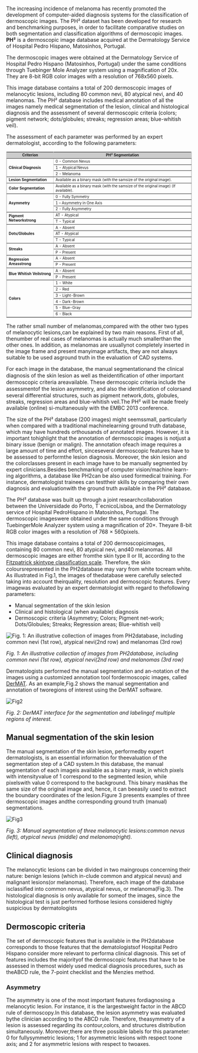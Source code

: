 The increasing incidence of melanoma has recently promoted the development of computer-aided diagnosis systems for the classification of dermoscopic images. The PH² dataset has been developed for research and benchmarking purposes, in order to facilitate comparative studies on both segmentation and classification algorithms of dermoscopic images. **PH²** is a dermoscopic image database acquired at the Dermatology Service of Hospital Pedro Hispano, Matosinhos, Portugal.

The dermoscopic images were obtained at the Dermatology Service of Hospital Pedro Hispano (Matosinhos, Portugal) under the same conditions through Tuebinger Mole Analyzer system using a magnification of 20x. They are 8-bit RGB color images with a resolution of 768x560 pixels.

This image database contains a total of 200 dermoscopic images of melanocytic lesions, including 80 common nevi, 80 atypical nevi, and 40 melanomas. The PH² database includes medical annotation of all the images namely medical segmentation of the lesion, clinical and histological diagnosis and the assessment of several dermoscopic criteria (colors; pigment network; dots/globules; streaks; regression areas; blue-whitish veil).

The assessment of each parameter was performed by an expert dermatologist, according to the following parameters:

<div>
  <table border="1" bordercolor="#CCCCCC" cellpadding="2" style="margin-top:15px; margin-bottom:5px; font-size:10px">
    <tbody>
      <tr align="center" bgcolor="#CCCCCC">
        <td><strong>Criterion</strong></td>
        <td><strong>PH² Segmentation</strong></td>
      </tr>

  <tr>
    <td rowspan="3"><strong>Clinical Diagnosis</td>
    <td>0 - Common Nevus</td>
  </tr>
  <tr>
    <td>1 - Atypical Nevus</td>
  </tr>
  <tr>
    <td>2 - Melanoma</td>
  </tr

  <tr>
    <td rowspan="1"><strong>Lesion Segmentation</td>
    <td>Available as a binary mask (with the samsize of the original image).</td>
  </tr

  <tr>
    <td rowspan="1"><strong>Color Segmentation</td>
    <td>Available as a binary mask (with the samsize of the original image) (If available).</td>
  </tr

  <tr>
    <td rowspan="3"><strong>Asymmetry</strong></td>
    <td>0 - Fully Symmetry</td>
  </tr>
  <tr>
    <td>1 – Asymmetry in One Axis</td>
  </tr>
  <tr>
    <td>2 - Fully Asymmetry</td>
  </tr

  <tr>
    <td rowspan="2"><strong>Pigment Networkstrong</td>
    <td>AT - Atypical</td>
  </tr>
  <tr>
    <td>T - Typical</td>
  </tr

  <tr>
    <td rowspan="3"><strong>Dots/Globules</strong>
    <td>A - Absent</td>
  </tr>
  <tr>
    <td>AT - Atypical</td>
  </tr>
  <tr>
    <td>T - Typical</td>
  </tr
  
  <tr>
    <td rowspan="2"><strong>Streaks</strong></td>
    <td>A - Absent</td>
  </tr>
  <tr>
    <td>P - Present</td>
  </tr

  <tr>
    <td rowspan="2"><strong>Regression Areasstrong</td>
    <td>A - Absent</td>
  </tr>
  <tr>
    <td>P - Present</td>
  </tr

  <tr>
    <td rowspan="2"><strong>Blue Whitish Veilstrong</td>
    <td>A - Absent</td>
  </tr>
  <tr>
    <td>P - Present</td>
  </tr

  <tr>
    <td rowspan="6"><strong>Colors</strong></td>
    <td>1 - White</td>
  </tr>
  <tr>
    <td>2 - Red</td>
  </tr>
  <tr>
    <td>3 - Light-Brown</td>
  </tr>
  <tr>
    <td>4 - Dark-Brown</td>
  </tr>
  <tr>
    <td>5 - Blue-Gray</td>
  </tr>
  <tr>
    <td>6 - Black</td>
  </tr>
    </tbody>
  </table>
</div>

The rather small number of melanomas,compared with the other two types of melanocytic lesions,can be explained by two main reasons. First of all, thenumber of real cases of melanomas is actually much smallerthan the other ones. In addition, as melanomas are usuallynot completely inserted in the image frame and present manyimage artifacts, they are not always suitable to be used asground truth in the evaluation of CAD systems.

For each image in the database, the manual segmentationand the clinical diagnosis of the skin lesion as well as theidentiﬁcation of other important dermoscopic criteria areavailable. These dermoscopic criteria include the assessmentof the lesion asymmetry, and also the identiﬁcation of colorsand several differential structures, such as pigment network,dots, globules, streaks, regression areas and blue-whitish veil.The PH² will be made freely available (online) si-multaneously with the EMBC 2013 conference. 

The size of the PH² database (200 images) might seemssmall, particularly when compared with a traditional machinelearning ground truth database, which may have hundreds orthousands of annotated images. However, it is important tohighlight that the annotation of dermoscopic images is notjust a binary issue (benign or malign). The annotation ofeach image requires a large amount of time and effort, sinceseveral dermoscopic features have to be assessed to performthe lesion diagnosis. Moreover, the skin lesion and the colorclasses present in each image have to be manually segmented by expert clinicians.Besides benchmarking of computer vision/machine learn-ing algorithms, a database like PH2can be also used formedical training. For instance, dermatologist trainees can testtheir skills by comparing their own diagnosis and evaluationwith the ground truth available in the PH² database.

The PH² database was built up through a joint researchcollaboration between the Universidade do Porto, T´ecnicoLisboa, and the Dermatology service of Hospital PedroHispano in Matosinhos, Portugal. The dermoscopic imageswere obtained under the same conditions through TuebingerMole Analyzer system using a magniﬁcation of 20×. Theyare 8-bit RGB color images with a resolution of 768 × 560pixels.

This image database contains a total of 200 dermoscopicimages, containing 80 common nevi, 80 atypical nevi, and40 melanomas. All dermoscopic images are either fromthe skin type II or III, according to the [Fitzpatrick skintype classiﬁcation scale](https://www.bioline.org.br/request?dv09029). Therefore, the skin coloursrepresented in the PH2database may vary from white tocream white. As illustrated in Fig.1, the images of thedatabase were carefully selected taking into account theirquality, resolution and dermoscopic features. Every imagewas evaluated by an expert dermatologist with regard to thefollowing parameters:

- Manual segmentation of the skin lesion
- Clinical and histological (when available) diagnosis
- Dermoscopic criteria (Asymmetry; Colors; Pigment net-work; Dots/Globules; Streaks; Regression areas; Blue-whitish veil)

![Fig. 1: An illustrative collection of images from PH2database, including common nevi (1st row), atypical nevi(2nd row) and melanomas (3rd row)](https://i.ibb.co/bv9QBkt/2023-09-24-150038.png)

<i>Fig. 1: An illustrative collection of images from PH2database, including common nevi (1st row), atypical nevi(2nd row) and melanomas (3rd row)</i>

Dermatologists performed the manual segmentation and an-notation of the images using a customized annotation tool fordermoscopic images, called [DerMAT](https://dl.acm.org/doi/10.1145/2304496.2304501). As an example,Fig.2 shows the manual segmentation and annotation of tworegions of interest using the DerMAT software.

![Fig2](https://i.ibb.co/G5M9KkC/Manual-segmentation-of-three-melanocytic-lesions-common-nevus-left-atypical-nevus.jpg)

<i>Fig. 2: DerMAT interface for the segmentation and labelingof multiple regions of interest.</i>

## Manual segmentation of the skin lesion

The manual segmentation of the skin lesion, performedby expert dermatologists, is an essential information for theevaluation of the segmentation step of a CAD system.In this database, the manual segmentation of each imageis available as a binary mask, in which pixels with intensityvalue of 1 correspond to the segmented lesion, while pixelswith value 0 correspond to the background. This binary maskhas the same size of the original image and, hence, it can beeasily used to extract the boundary coordinates of the lesion.Figure 3 presents examples of three dermoscopic images andthe corresponding ground truth (manual) segmentations.

![Fig3](https://i.ibb.co/CHTd5Jv/Original-image-left-blue-gray-middle-and-dark-brown-region-right.png)

<i>Fig. 3: Manual segmentation of three melanocytic lesions:common nevus (left), atypical nevus (middle) and melanoma(right).</i>

## Clinical diagnosis

The melanocytic lesions can be divided in two maingroups concerning their nature: benign lesions (which in-clude common and atypical nevus) and malignant lesions(or melanomas). Therefore, each image of the database isclassiﬁed into common nevus, atypical nevus, or melanoma(Fig.3). The histological diagnosis is only available for someof the images, since the histological test is just performed forthose lesions considered highly suspicious by dermatologists

## Dermoscopic criteria

The set of dermoscopic features that is available in the PH2database corresponds to those features that the dematologistsof Hospital Pedro Hispano consider more relevant to performa clinical diagnosis. This set of features includes the majorityof the dermoscopic features that have to be assessed in themost widely used medical diagnosis procedures, such as theABCD rule, the 7-point checklist and the Menzies method.

### Asymmetry

The asymmetry is one of the most important features fordiagnosing a melanocytic lesion. For instance, it is the largestweight factor in the ABCD rule of dermoscopy.In this database, the lesion asymmetry was evaluated bythe clinician according to the ABCD rule. Therefore, theasymmetry of a lesion is assessed regarding its contour,colors, and structures distribution simultaneously. Moreover,there are three possible labels for this parameter: 0 for fullysymmetric lesions; 1 for asymmetric lesions with respect toone axis; and 2 for asymmetric lesions with respect to twoaxes.
